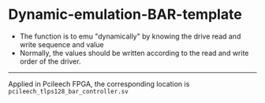 # Dynamic-emulation-BAR-template

* The function is to emu "dynamically" by knowing the drive read and write sequence and value
* Normally, the values ​​should be written according to the read and write order of the driver.


****
Applied in Pcileech FPGA, the corresponding location is ```pcileech_tlps128_bar_controller.sv```
